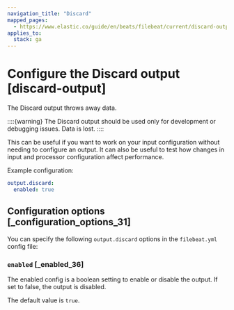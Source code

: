 ```yaml
---
navigation_title: "Discard"
mapped_pages:
  - https://www.elastic.co/guide/en/beats/filebeat/current/discard-output.html
applies_to:
  stack: ga
---
```


# Configure the Discard output [discard-output]


The Discard output throws away data.

::::{warning}
The Discard output should be used only for development or debugging issues. Data is lost.
::::


This can be useful if you want to work on your input configuration without needing to configure an output. It can also be useful to test how changes in input and processor configuration affect performance.

Example configuration:

```yaml
output.discard:
  enabled: true
```

## Configuration options [_configuration_options_31]

You can specify the following `output.discard` options in the `filebeat.yml` config file:

### `enabled` [_enabled_36]

The enabled config is a boolean setting to enable or disable the output. If set to false, the output is disabled.

The default value is `true`.



